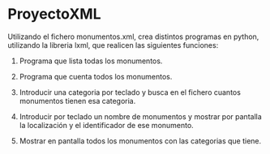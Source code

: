 # ProyectoXML

Utilizando el fichero monumentos.xml, crea distintos programas en python, utilizando la libreria lxml, que realicen las siguientes funciones:

1) Programa que lista todas los monumentos.

2) Programa que cuenta todos los monumentos.

3) Introducir una categoria por teclado y busca en el fichero cuantos monumentos tienen esa categoria.

4) Introducir por teclado un nombre de monumentos y mostrar por pantalla la localización y el identificador de ese monumento.

5) Mostrar en pantalla todos los monumentos con las categorias que tiene.
